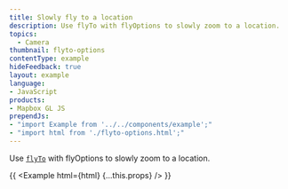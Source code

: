 ```yaml
---
title: Slowly fly to a location
description: Use flyTo with flyOptions to slowly zoom to a location.
topics:
  - Camera
thumbnail: flyto-options
contentType: example
hideFeedback: true
layout: example
language:
- JavaScript
products:
- Mapbox GL JS
prependJs:
- "import Example from '../../components/example';"
- "import html from './flyto-options.html';"
---
```


Use [`flyTo`](https://maplibre.org/maplibre-gl-js-docs/api/map/#map#flyto) with flyOptions to slowly zoom to a location.

{{ <Example html={html} {...this.props} /> }}
